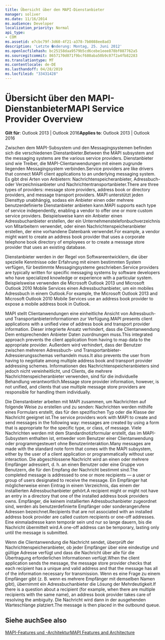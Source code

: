 ```yaml
---
title: Übersicht über den MAPI-Dienstanbieter
manager: soliver
ms.date: 11/16/2014
ms.audience: Developer
localization_priority: Normal
api_type:
- COM
ms.assetid: e7cbc79f-3d60-4f21-a378-7b0088ee8ad3
description: 'Letzte �nderung: Montag, 25. Juni 2012'
ms.openlocfilehash: bc25158daa9579b5cd6cebe1eee878bf087762a5
ms.sourcegitcommit: 8657170d071f9bcf680aba50b9c07f2a4fb82283
ms.translationtype: MT
ms.contentlocale: de-DE
ms.lasthandoff: 04/28/2019
ms.locfileid: "33431428"
---
```

# <a name="mapi-service-provider-overview"></a><span data-ttu-id="83c4b-103">Übersicht über den MAPI-Dienstanbieter</span><span class="sxs-lookup"><span data-stu-id="83c4b-103">MAPI Service Provider Overview</span></span>

  
  
<span data-ttu-id="83c4b-104">**Gilt für**: Outlook 2013 | Outlook 2016</span><span class="sxs-lookup"><span data-stu-id="83c4b-104">**Applies to**: Outlook 2013 | Outlook 2016</span></span> 
  
<span data-ttu-id="83c4b-105">Zwischen dem MAPI-Subsystem und den Messagingsystemen befinden sich die verschiedenen Dienstanbieter.</span><span class="sxs-lookup"><span data-stu-id="83c4b-105">Between the MAPI subsystem and the messaging systems are the various service providers.</span></span> <span data-ttu-id="83c4b-106">Dienstanbieter sind wie Treiber, die MAPI-Clientanwendungen mit einem zugrunde liegenden Messagingsystem verbinden.</span><span class="sxs-lookup"><span data-stu-id="83c4b-106">Service providers are like drivers that connect MAPI client applications to an underlying messaging system.</span></span> <span data-ttu-id="83c4b-107">Es gibt drei Arten von Anbietern: Nachrichtenspeicheranbieter, Adressbuch- oder Verzeichnisanbieter und Nachrichtentransportanbieter.</span><span class="sxs-lookup"><span data-stu-id="83c4b-107">There are three types of providers: message store providers, address book or directory providers, and message transport providers.</span></span> <span data-ttu-id="83c4b-108">MAPI unterstützt jeden Diensttyp unabhängig, sodass ein Anbieter einen oder mehrere benutzerdefinierte Dienstanbieter anbieten kann.</span><span class="sxs-lookup"><span data-stu-id="83c4b-108">MAPI supports each type of service independently, enabling a vendor to offer one or more custom service providers.</span></span> <span data-ttu-id="83c4b-109">Beispielsweise kann ein Anbieter einen Adressbuchanbieter erstellen, der ein Unternehmenstelefonbuchverzeichnis von Mitarbeitern verwendet, oder einen Nachrichtenspeicheranbieter erstellen, der eine vorhandene Datenbank verwendet.</span><span class="sxs-lookup"><span data-stu-id="83c4b-109">For example, a vendor might want to create an address book provider that uses a corporate telephone book directory of employees or to create a message store provider that uses an existing database.</span></span>
  
<span data-ttu-id="83c4b-110">Dienstanbieter werden in der Regel von Softwareentwicklern, die über spezielle Kenntnisse oder Erfahrung mit einem bestimmten System verfügen, für bestimmte Messagingsysteme geschrieben.</span><span class="sxs-lookup"><span data-stu-id="83c4b-110">Service providers are typically written for specific messaging systems by software developers who have specialized knowledge or experience with a particular system.</span></span> <span data-ttu-id="83c4b-111">Beispielsweise verwenden die Microsoft Outlook 2013 und Microsoft Outlook 2010 Mobile Services einen Adressbuchanbieter, um ein mobiles Adressbuch in einem Outlook.</span><span class="sxs-lookup"><span data-stu-id="83c4b-111">For example, the Microsoft Outlook 2013 and Microsoft Outlook 2010 Mobile Services use an address book provider to expose a mobile address book in Outlook.</span></span> 
  
<span data-ttu-id="83c4b-112">MAPI stellt Clientanwendungen eine einheitliche Ansicht von Adressbuch- und Transportanbieterinformationen zur Verfügung.</span><span class="sxs-lookup"><span data-stu-id="83c4b-112">MAPI presents client applications with a unified view of address book and transport provider information.</span></span> <span data-ttu-id="83c4b-113">Dieser integrierte Ansatz verhindert, dass die Clientanwendung Dem entsprechenden Anbieter Daten zuordnungen muss.</span><span class="sxs-lookup"><span data-stu-id="83c4b-113">This integrated approach prevents the client application from having to map data to the appropriate provider.</span></span> <span data-ttu-id="83c4b-114">Außerdem wird verhindert, dass der Benutzer zwischen mehreren Adressbuch- und Transportanbieter-Adressierungsschemas verhandeln muss.</span><span class="sxs-lookup"><span data-stu-id="83c4b-114">It also prevents the user from having to negotiate among multiple address book and transport provider addressing schemes.</span></span> <span data-ttu-id="83c4b-115">Informationen des Nachrichtenspeicheranbieters sind jedoch nicht vereinheitlicht, und Clients, die mehrere Nachrichtenspeicheranbieter verwenden, sind für die individuelle Behandlung verantwortlich.</span><span class="sxs-lookup"><span data-stu-id="83c4b-115">Message store provider information, however, is not unified, and clients that use multiple message store providers are responsible for handling them individually.</span></span>
  
<span data-ttu-id="83c4b-116">Die Dienstanbieter arbeiten mit MAPI zusammen, um Nachrichten auf folgende Weise zu erstellen und zu senden: Nachrichten werden mithilfe eines Formulars erstellt, das für den spezifischen Typ oder die Klasse der Nachricht geeignet ist.</span><span class="sxs-lookup"><span data-stu-id="83c4b-116">The service providers work with MAPI to create and send messages in the following way: messages are created by using a form that is appropriate for the specific type, or class, of message.</span></span> <span data-ttu-id="83c4b-117">Viele Nachrichten werden mit dem Standardnotizformular erstellt, das im MAPI-Subsystem enthalten ist, entweder vom Benutzer einer Clientanwendung oder programmgesteuert ohne Benutzerinteraktion.</span><span class="sxs-lookup"><span data-stu-id="83c4b-117">Many messages are made with the standard note form that comes with the MAPI subsystem, either by the user of a client application or programmatically without user interaction.</span></span> <span data-ttu-id="83c4b-118">Die abgeschlossene Nachricht wird an einen oder mehrere Empfänger adressiert, d. h. an einen Benutzer oder eine Gruppe von Benutzern, die für den Empfang der Nachricht bestimmt sind.</span><span class="sxs-lookup"><span data-stu-id="83c4b-118">The completed message is addressed to one or more recipients — a user or group of users designated to receive the message.</span></span> <span data-ttu-id="83c4b-119">Ein Empfänger hat möglicherweise einen Eintrag in einem Verzeichnis, das einem der installierten Adressbuchanbieter gehört.</span><span class="sxs-lookup"><span data-stu-id="83c4b-119">A recipient might or might not have an entry in a directory that one of the installed address book providers owns.</span></span> <span data-ttu-id="83c4b-120">Empfänger, die keinem installierten Adressbuchanbieter zugeordnet sind, werden als benutzerdefinierte Empfänger oder sonderangerufene Adressen bezeichnet.</span><span class="sxs-lookup"><span data-stu-id="83c4b-120">Recipients that are not associated with an installed address book provider are called custom recipients or one-off addresses.</span></span> <span data-ttu-id="83c4b-121">Eine einmaladresse kann temporär sein und nur so lange dauern, bis die Nachricht übermittelt wird.</span><span class="sxs-lookup"><span data-stu-id="83c4b-121">A one-off address can be temporary, lasting only until the message is submitted.</span></span> 
  
<span data-ttu-id="83c4b-122">Wenn die Clientanwendung die Nachricht sendet, überprüft der Nachrichtenspeicheranbieter, ob jeder Empfänger über eine eindeutige und gültige Adresse verfügt und dass die Nachricht über alle für die Übertragung erforderlichen Informationen verfügt.</span><span class="sxs-lookup"><span data-stu-id="83c4b-122">When the client application sends the message, the message store provider checks that each recipient has a unique and valid address and that the message has all of the information necessary for transmission.</span></span> <span data-ttu-id="83c4b-123">Wenn es eine Frage zu einem Empfänger gibt (z. B. wenn es mehrere Empfänger mit demselben Namen gibt), übernimmt ein Adressbuchanbieter die Lösung der Mehrdeutigkeit.</span><span class="sxs-lookup"><span data-stu-id="83c4b-123">If there is a question about a recipient (for example, when there are multiple recipients with the same name), an address book provider takes care of resolving the ambiguity.</span></span> <span data-ttu-id="83c4b-124">Die Nachricht wird dann in der ausgehenden Warteschlange platziert.</span><span class="sxs-lookup"><span data-stu-id="83c4b-124">The message is then placed in the outbound queue.</span></span> 
  
## <a name="see-also"></a><span data-ttu-id="83c4b-125">Siehe auch</span><span class="sxs-lookup"><span data-stu-id="83c4b-125">See also</span></span>



[<span data-ttu-id="83c4b-126">MAPI-Features und -Architektur</span><span class="sxs-lookup"><span data-stu-id="83c4b-126">MAPI Features and Architecture</span></span>](mapi-features-and-architecture.md)

